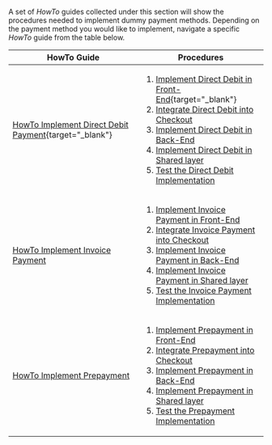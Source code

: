 A set of _HowTo_ guides collected under this section will show the procedures needed to implement dummy payment methods. Depending on the payment method you would like to implement, navigate a specific _HowTo_ guide from the table below.

| HowTo Guide | Procedures |
| --- | --- |
| [HowTo Implement Direct Debit Payment](https://documentation.spryker.com/v4/docs/ht-implement-dd){target="_blank"} | <ol><li>[Implement Direct Debit in Front-End](https://documentation.spryker.com/v4/docs/dd-fe-implementation){target="_blank"}</li><li>[Integrate Direct Debit into Checkout](https://documentation.spryker.com/v4/docs/dd-checkout-implementation)</li><li>[Implement Direct Debit in Back-End](https://documentation.spryker.com/v4/docs/dd-be-implementation)</li><li>[Implement Direct Debit in Shared layer](https://documentation.spryker.com/v4/docs/dd-shared-implementation)</li><li>[Test the Direct Debit Implementation](https://documentation.spryker.com/v4/docs/dd-test-implementation)</li></ol> |
| [HowTo Implement Invoice Payment](https://documentation.spryker.com/v4/docs/ht-implement-invoice-payment) | <ol><li>[Implement Invoice Payment in Front-End](https://documentation.spryker.com/v4/docs/ht-invoice-payment-fe)</li><li>[Integrate Invoice Payment into Checkout](https://documentation.spryker.com/v4/docs/ht-invoice-payment-checkout)</li><li>[Implement Invoice Payment in Back-End](https://documentation.spryker.com/v4/docs/ht-invoice-payment-be)</li><li>[Implement Invoice Payment in Shared layer](https://documentation.spryker.com/v4/docs/ht-invoice-payment-fe-be-shared)</li><li>[Test the Invoice Payment Implementation](https://documentation.spryker.com/v4/docs/ht-invoice-payment-test)</li></ol> |
| [HowTo Implement Prepayment](https://documentation.spryker.com/v4/docs/ht-implement-prepayment) | <ol><li>[Implement Prepayment in Front-End](https://documentation.spryker.com/v4/docs/ht-prepayment-fe)</li><li>[Integrate Prepayment into Checkout](https://documentation.spryker.com/v4/docs/ht-prepayment-checkout)</li><li>[Implement Prepayment in Back-End](https://documentation.spryker.com/v4/docs/ht-prepayment-be)</li><li>[Implement Prepayment in Shared layer](https://documentation.spryker.com/v4/docs/ht-prepayment-shared)</li><li>[Test the Prepayment Implementation](https://documentation.spryker.com/v4/docs/ht-prepayment-test)</li></ol> |